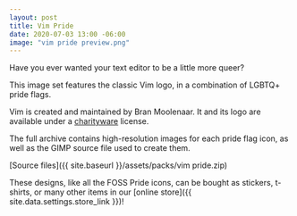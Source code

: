 ```yaml
---
layout: post
title: Vim Pride
date: 2020-07-03 13:00 -06:00
image: "vim pride preview.png"
---
```


Have you ever wanted your text editor to be a little more queer?

This image set features the classic Vim logo, in a combination of LGBTQ+ pride flags.

Vim is created and maintained by Bran Moolenaar. It and its logo are available under a [charityware]
license.

[charityware]: http://vimdoc.sourceforge.net/htmldoc/uganda.html

The full archive contains high-resolution images for each pride flag icon, as well as the GIMP
source file used to create them.

[Source files]({{ site.baseurl }}/assets/packs/vim pride.zip)

These designs, like all the FOSS Pride icons, can be bought as stickers, t-shirts, or many other
items in our [online store]({{ site.data.settings.store_link }})!
